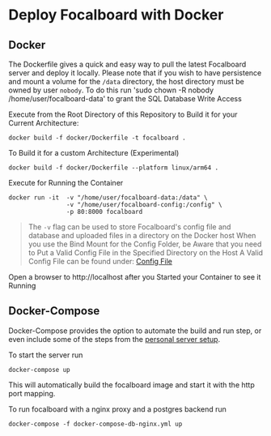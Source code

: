 # Deploy Focalboard with Docker

## Docker

The Dockerfile gives a quick and easy way to pull the latest Focalboard server and deploy it locally.
Please note that if you wish to have persistence and mount a volume for the `/data` directory, the host directory must be owned by user `nobody`.
To do this run 'sudo chown -R nobody /home/user/focalboard-data' to grant the SQL Database Write Access

Execute from the Root Directory of this Repository to Build it for your Current Architecture:
```
docker build -f docker/Dockerfile -t focalboard .
```
To Build it for a custom Architecture (Experimental)
```
docker build -f docker/Dockerfile --platform linux/arm64 .
```

Execute for Running the Container
```
docker run -it  -v "/home/user/focalboard-data:/data" \
                -v "/home/user/focalboard-config:/config" \
                -p 80:8000 focalboard 
```

> The `-v` flag can be used to store Focalboard's config file and database and uploaded files in a directory on the Docker host
> When you use the Bind Mount for the Config Folder, be Aware that you need to Put a Valid Config File in the Specified Directory on the Host
> A Valid Config File can be found under: [Config File](server_config.json)

Open a browser to http://localhost after you Started your Container to see it Running

## Docker-Compose

Docker-Compose provides the option to automate the build and run step, or even include some of the steps from the [personal server setup](https://www.focalboard.com/download/personal-edition/ubuntu/).

To start the server run

```
docker-compose up
```

This will automatically build the focalboard image and start it with the http port mapping.

To run focalboard with a nginx proxy and a postgres backend run

```
docker-compose -f docker-compose-db-nginx.yml up
```
